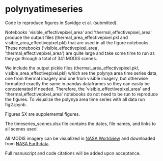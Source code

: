 # polynyatimeseries

Code to reproduce figures in Savidge et al. (submitted).

Notebooks 'visible_effectivepixel_area' and 'thermal_effectivepixel_area' produce the output files (thermal_area_effectivepixel.pkl and visible_area_effectivepixel.pkl) that are  used in all the figure notebooks. These notebooks ('visible_effectivepixel_area', 'thermal_effectivepixel_area') are quite large and take some time to run as they go through a total of 341 MODIS scenes.

We include the output pickle files (thermal_area_effectivepixel.pkl, visible_area_effectivepixel.pkl) which are the polynya area time series data, one from thermal imagery and one from visible imagery, but otherwise formatted exactly the same in pandas dataframes so they can easily be concatenated if needed. Therefore, the 'visible_effectivepixel_area' and 'thermal_effectivepixel_area' notebooks do not need to be run to reproduce the figures. To visualize the polynya area time series with all data run fig2.ipynb.

Figures SX are supplemental figures.

The timeseries_scenes.xlsx file contains the dates, file names, and links to all scenes used.

All MODIS imagery can be visualized in [NASA Worldview](https://worldview.earthdata.nasa.gov/) and downloaded from [NASA Earthdata](https://search.earthdata.nasa.gov/). 

Full manuscript and code citations will be added upon acceptance.
